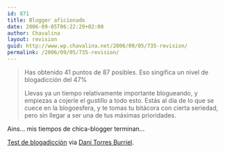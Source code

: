 ```yaml
---
id: 871
title: Blogger aficionado
date: 2006-09-05T06:22:29+02:00
author: Chavalina
layout: revision
guid: http://www.wp.chavalina.net/2006/09/05/735-revision/
permalink: /2006/09/05/735-revision/
---
```

> Has obtenido 41 puntos de 87 posibles. Eso singifica un nivel de blogadicci&oacute;n del 47%
> 
> Llevas ya un tiempo relativamente importante blogueando, y empiezas a cojerle el gustillo a todo esto. Est&aacute;s al d&iacute;a de lo que se cuece en la blogoesfera, y te tomas tu bit&aacute;cora con cierta seriedad, pero sin llegar a ser una de tus m&aacute;ximas prioridades.

Ains&#8230; mis tiempos de chica-blogger terminan&#8230;

<a href="http://javimoya.com/blog/especial/blog-o-test/index.htm" target="_blank">Test de blogadicci&oacute;n</a> via <a href="http://www.torresburriel.com/weblog/2006/09/05/blogger-experimentado/" target="_blank">Dani Torres Burriel</a>.